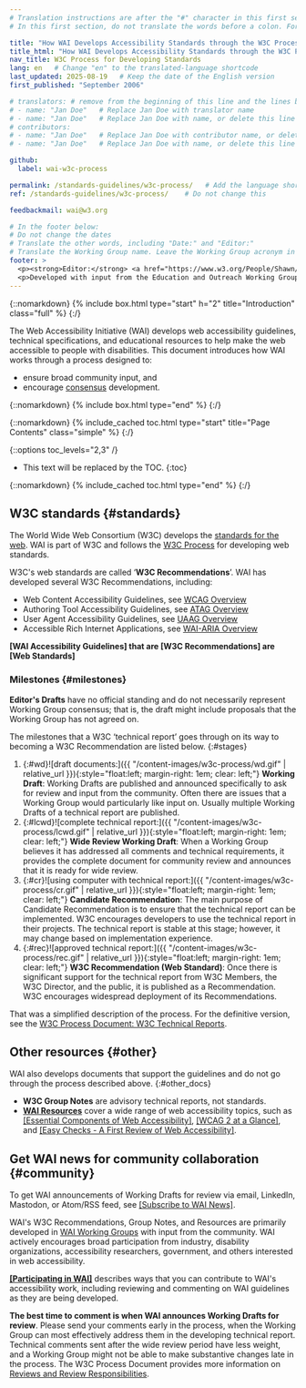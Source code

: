 ```yaml
---
# Translation instructions are after the "#" character in this first section. They are comments that do not show up in the web page. You do not need to translate the instructions after "#".
# In this first section, do not translate the words before a colon. For example, do not translate "title:". Do translate the text after "title:"

title: "How WAI Develops Accessibility Standards through the W3C Process: Milestones and Opportunities to Contribute"
title_html: "How WAI Develops Accessibility Standards through the W3C Process:<br> Milestones and Opportunities to Contribute"
nav_title: W3C Process for Developing Standards
lang: en   # Change "en" to the translated-language shortcode
last_updated: 2025-08-19   # Keep the date of the English version
first_published: "September 2006"

# translators: # remove from the beginning of this line and the lines below: "# " (the hash sign and the space)
# - name: "Jan Doe"   # Replace Jan Doe with translator name
# - name: "Jan Doe"   # Replace Jan Doe with name, or delete this line if not multiple translators
# contributors:
# - name: "Jan Doe"   # Replace Jan Doe with contributor name, or delete this line if none
# - name: "Jan Doe"   # Replace Jan Doe with name, or delete this line if not multiple contributors

github:
  label: wai-w3c-process

permalink: /standards-guidelines/w3c-process/   # Add the language shortcode to the end, with no slash at the end. For example /path/to/file/fr
ref: /standards-guidelines/w3c-process/    # Do not change this

feedbackmail: wai@w3.org

# In the footer below:
# Do not change the dates
# Translate the other words, including "Date:" and "Editor:"
# Translate the Working Group name. Leave the Working Group acronym in English.
footer: >
  <p><strong>Editor:</strong> <a href="https://www.w3.org/People/Shawn/">Shawn Lawton Henry</a>.</p>
  <p>Developed with input from the Education and Outreach Working Group (<a href="https://www.w3.org/WAI/EO/">EOWG</a>).</p>
---
```


{::nomarkdown}
{% include box.html type="start" h="2" title="Introduction" class="full" %}
{:/}

The Web Accessibility Initiative (WAI) develops web accessibility guidelines, technical specifications, and educational resources to help make the web accessible to people with disabilities. This document introduces how WAI works through a process designed to:

- ensure broad community input, and 
- encourage [consensus](https://www.w3.org/Consortium/Process/#Consensus) development.

{::nomarkdown}
{% include box.html type="end" %}
{:/}

{::nomarkdown}
{% include_cached toc.html type="start" title="Page Contents" class="simple" %}
{:/}

{::options toc_levels="2,3" /}

-   This text will be replaced by the TOC.
{:toc}

{::nomarkdown}
{% include_cached toc.html type="end" %}
{:/}

## W3C standards {#standards}

The World Wide Web Consortium (W3C) develops the [standards for the web](https://www.w3.org/standards/). WAI is part of W3C and follows the [W3C Process](https://www.w3.org/Consortium/Process/) for developing web standards.

W3C's web standards are called ‘**W3C Recommendations**’. WAI has developed several W3C Recommendations, including:

- Web Content Accessibility Guidelines, see [WCAG Overview](/standards-guidelines/wcag/)
- Authoring Tool Accessibility Guidelines, see [ATAG Overview](/standards-guidelines/atag/)
- User Agent Accessibility Guidelines, see [UAAG Overview](/standards-guidelines/uaag/)
- Accessible Rich Internet Applications, see [WAI-ARIA Overview](/standards-guidelines/aria/)

**\[WAI Accessibility Guidelines\] that are \[W3C Recommendations\] are \[Web Standards\]**

### Milestones {#milestones}

**Editor's Drafts** have no official standing and do not necessarily represent Working Group consensus; that is, the draft might include proposals that the Working Group has not agreed on.

The milestones that a W3C ‘technical report’ goes through on its way to becoming a W3C Recommendation are listed below.
{:#stages}

1. {:#wd}![draft documents:]({{ "/content-images/w3c-process/wd.gif" | relative_url }}){:style="float:left; margin-right: 1em; clear: left;"} **Working Draft**: Working Drafts are published and announced specifically to ask for review and input from the community. Often there are issues that a Working Group would particularly like input on. Usually multiple Working Drafts of a technical report are published.
2. {:#lcwd}![complete technical report:]({{ "/content-images/w3c-process/lcwd.gif" | relative_url }}){:style="float:left; margin-right: 1em; clear: left;"} **Wide Review Working Draft**: When a Working Group believes it has addressed all comments and technical requirements, it provides the complete document for community review and announces that it is ready for wide review.
3. {:#cr}![using computer with technical report:]({{ "/content-images/w3c-process/cr.gif" | relative_url }}){:style="float:left; margin-right: 1em; clear: left;"} **Candidate Recommendation**: The main purpose of Candidate Recommendation is to ensure that the technical report can be implemented. W3C encourages developers to use the technical report in their projects. The technical report is stable at this stage; however, it may change based on implementation experience.
4. {:#rec}![approved technical report:]({{ "/content-images/w3c-process/rec.gif" | relative_url }}){:style="float:left; margin-right: 1em; clear: left;"} **W3C Recommendation (Web Standard)**: Once there is significant support for the technical report from W3C Members, the W3C Director, and the public, it is published as a Recommendation. W3C encourages widespread deployment of its Recommendations.

That was a simplified description of the process. For the definitive version, see the [W3C Process Document: W3C Technical Reports](https://www.w3.org/policies/process/#Reports).

## Other resources {#other}

WAI also develops documents that support the guidelines and do not go through the process described above.
{:#other_docs}

- **W3C Group Notes** are advisory technical reports, not standards.
- **[WAI Resources](/resources/)** cover a wide range of web accessibility topics, such as [[Essential Components of Web Accessibility]](/fundamentals/components/), [[WCAG 2 at a Glance]](/standards-guidelines/wcag/glance/), and [[Easy Checks - A First Review of Web Accessibility]](/test-evaluate/preliminary/).

## Get WAI news for community collaboration {#community}

To get WAI announcements of Working Drafts for review via email, LinkedIn, Mastodon, or Atom/RSS feed, see [[Subscribe to WAI News]](/news/subscribe/).

WAI's W3C Recommendations, Group Notes, and Resources are primarily developed in [WAI Working Groups](/about/groups/) with input from the community. WAI actively encourages broad participation from industry, disability organizations, accessibility researchers, government, and others interested in web accessibility.

**[[Participating in WAI]](/get-involved/)** describes ways that you can contribute to WAI's accessibility work, including reviewing and commenting on WAI guidelines as they are being developed.

**The best time to comment is when WAI announces Working Drafts for review**. Please send your comments early in the process, when the Working Group can most effectively address them in the developing technical report. Technical comments sent after the wide review period have less weight, and a Working Group might not be able to make substantive changes late in the process. The W3C Process Document provides more information on [Reviews and Review Responsibilities](https://www.w3.org/Consortium/Process/#doc-reviews).

